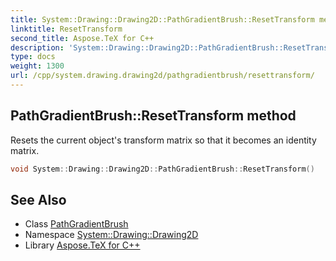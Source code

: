 ```yaml
---
title: System::Drawing::Drawing2D::PathGradientBrush::ResetTransform method
linktitle: ResetTransform
second_title: Aspose.TeX for C++
description: 'System::Drawing::Drawing2D::PathGradientBrush::ResetTransform method. Resets the current object''s transform matrix so that it becomes an identity matrix in C++.'
type: docs
weight: 1300
url: /cpp/system.drawing.drawing2d/pathgradientbrush/resettransform/
---
```

## PathGradientBrush::ResetTransform method


Resets the current object's transform matrix so that it becomes an identity matrix.

```cpp
void System::Drawing::Drawing2D::PathGradientBrush::ResetTransform()
```

## See Also

* Class [PathGradientBrush](../)
* Namespace [System::Drawing::Drawing2D](../../)
* Library [Aspose.TeX for C++](../../../)
